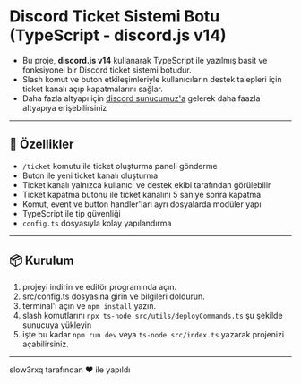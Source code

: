 # Discord Ticket Sistemi Botu (TypeScript - discord.js v14)

- Bu proje, **discord.js v14** kullanarak TypeScript ile yazılmış basit ve fonksiyonel bir Discord ticket sistemi botudur.  
- Slash komut ve buton etkileşimleriyle kullanıcıların destek talepleri için ticket kanalı açıp kapatmalarını sağlar.
- Daha fazla altyapı için [discord sunucumuz'a](https://discord.gg/DRCE9wCn4K) gelerek daha faazla altyapıya erişebilirsiniz

---

## 🚀 Özellikler

- `/ticket` komutu ile ticket oluşturma paneli gönderme  
- Buton ile yeni ticket kanalı oluşturma  
- Ticket kanalı yalnızca kullanıcı ve destek ekibi tarafından görülebilir  
- Ticket kapatma butonu ile ticket kanalını 5 saniye sonra kapatma  
- Komut, event ve button handler'ları ayrı dosyalarda modüler yapı  
- TypeScript ile tip güvenliği  
- `config.ts` dosyasıyla kolay yapılandırma  

---

## 📦 Kurulum

1. projeyi indirin ve editör programında açın.
2. src/config.ts dosyasına girin ve bilgileri doldurun.
3. terminal'i açın ve `npm install` yazın.
4. slash komutlarını `npx ts-node src/utils/deployCommands.ts` şu şekilde sunucuya yükleyin
5. işte bu kadar `npm run dev` veya `ts-node src/index.ts` yazarak projenizi açabilirsiniz.

---

slow3rxq tarafından ❤️ ile yapıldı
